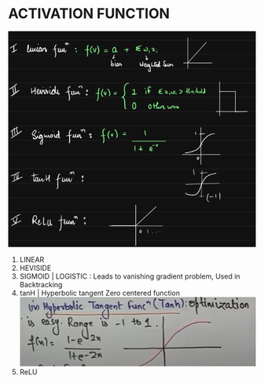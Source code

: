# ACTIVATION FUNCTION

![alt text](image-10.png)

1. LINEAR
2. HEVISIDE
3. SIGMOID | LOGISTIC : 
Leads to vanishing gradient problem, Used in Backtracking
4. tanH | Hyperbolic tangent
Zero centered function  
![alt text](image-11.png)
5. ReLU